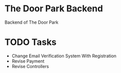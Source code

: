 # The Door Park Backend

Backend of The Door Park

# TODO Tasks

- Change Email Verification System With Registration
- Revise Payment
- Revise Controllers
